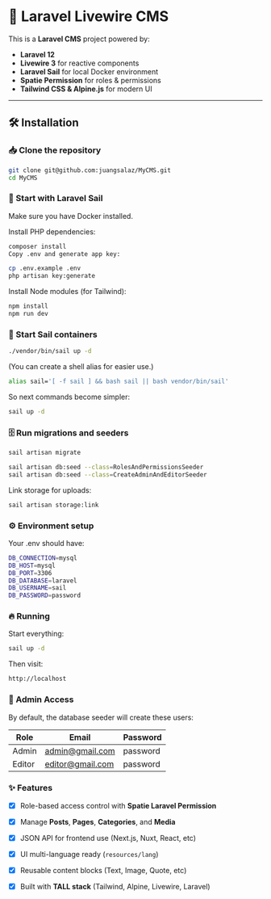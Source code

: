 # 🚀 Laravel Livewire CMS

This is a **Laravel CMS** project powered by:
- **Laravel 12**
- **Livewire 3** for reactive components
- **Laravel Sail** for local Docker environment
- **Spatie Permission** for roles & permissions
- **Tailwind CSS & Alpine.js** for modern UI

---

## 🛠 Installation

### 📥 Clone the repository
```bash
git clone git@github.com:juangsalaz/MyCMS.git
cd MyCMS
```

### 🚀 Start with Laravel Sail
Make sure you have Docker installed.

Install PHP dependencies:

```bash
composer install
Copy .env and generate app key:
```
```bash
cp .env.example .env
php artisan key:generate
```

Install Node modules (for Tailwind):
```bash
npm install
npm run dev
```

### 🐳 Start Sail containers
```bash
./vendor/bin/sail up -d
```

(You can create a shell alias for easier use.)

```bash
alias sail='[ -f sail ] && bash sail || bash vendor/bin/sail'
```

So next commands become simpler:
```bash
sail up -d
```

### 🗄️ Run migrations and seeders
```bash
sail artisan migrate

sail artisan db:seed --class=RolesAndPermissionsSeeder
sail artisan db:seed --class=CreateAdminAndEditorSeeder
```

Link storage for uploads:
```bash
sail artisan storage:link
```

### ⚙️ Environment setup
Your .env should have:
```bash
DB_CONNECTION=mysql
DB_HOST=mysql
DB_PORT=3306
DB_DATABASE=laravel
DB_USERNAME=sail
DB_PASSWORD=password
```

### 🔥 Running
Start everything:
```bash
sail up -d
```

Then visit:
```bash
http://localhost
```

### 👤 Admin Access

By default, the database seeder will create these users:

| Role  | Email              | Password |
|-------|--------------------|----------|
| Admin | admin@gmail.com  | password |
| Editor| editor@gmail.com | password |

### ✨ Features

- [x] Role-based access control with **Spatie Laravel Permission**
- [x] Manage **Posts**, **Pages**, **Categories**, and **Media**
- [x] JSON API for frontend use (Next.js, Nuxt, React, etc)
- [x] UI multi-language ready (`resources/lang`)
- [x] Reusable content blocks (Text, Image, Quote, etc)
- [x] Built with **TALL stack** (Tailwind, Alpine, Livewire, Laravel)


